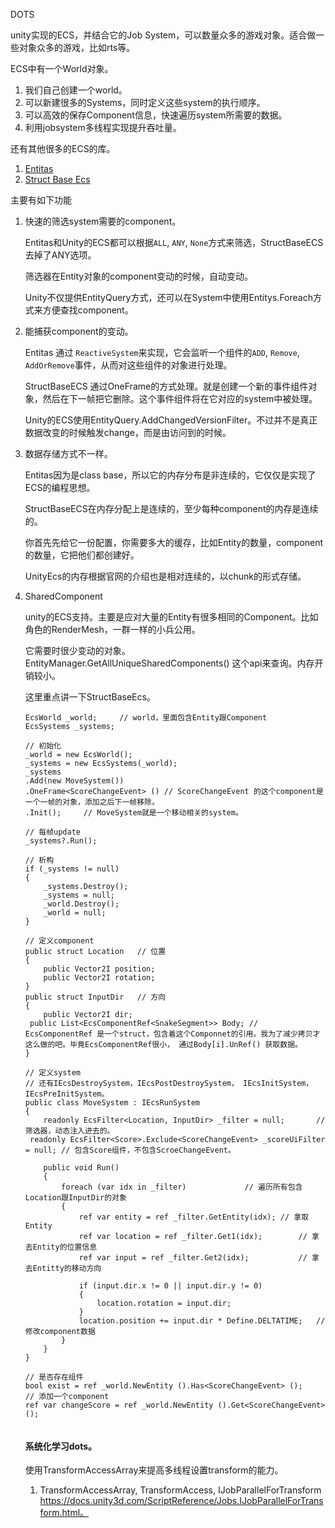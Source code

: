 DOTS

unity实现的ECS，并结合它的Job System，可以数量众多的游戏对象。适合做一些对象众多的游戏，比如rts等。



ECS中有一个World对象。

1. 我们自己创建一个world。
2. 可以新建很多的Systems，同时定义这些system的执行顺序。
3. 可以高效的保存Component信息，快速遍历system所需要的数据。
4. 利用jobsystem多线程实现提升吞吐量。



还有其他很多的ECS的库。

1. [Entitas](https://github.com/sschmid/Entitas-CSharp)
2. [Struct Base Ecs](https://github.com/Leopotam/ecs)



主要有如下功能

1. 快速的筛选system需要的component。

   Entitas和Unity的ECS都可以根据`ALL`, `ANY`, `None`方式来筛选，StructBaseECS去掉了ANY选项。

   筛选器在Entity对象的component变动的时候，自动变动。

   Unity不仅提供EntityQuery方式，还可以在System中使用Entitys.Foreach方式来方便查找component。

2. 能捕获component的变动。

   Entitas 通过 `ReactiveSystem`来实现，它会监听一个组件的`ADD`, `Remove`, `AddOrRemove`事件，从而对这些组件的对象进行处理。

   StructBaseECS 通过OneFrame的方式处理。就是创建一个新的事件组件对象，然后在下一帧把它删除。这个事件组件将在它对应的system中被处理。

   Unity的ECS使用EntityQuery.AddChangedVersionFilter。不过并不是真正数据改变的时候触发change，而是由访问到的时候。

3. 数据存储方式不一样。

   Entitas因为是class base，所以它的内存分布是非连续的，它仅仅是实现了ECS的编程思想。

   StructBaseECS在内存分配上是连续的，至少每种component的内存是连续的。

   你首先先给它一份配置，你需要多大的缓存，比如Entity的数量，component的数量，它把他们都创建好。

   UnityEcs的内存根据官网的介绍也是相对连续的，以chunk的形式存储。

4. SharedComponent

   unity的ECS支持。主要是应对大量的Entity有很多相同的Component。比如角色的RenderMesh，一群一样的小兵公用。

   它需要时很少变动的对象。EntityManager.GetAllUniqueSharedComponents() 这个api来查询。内存开销较小。

   
   
   这里重点讲一下StructBaseEcs。
   
   
   
   ```
   EcsWorld _world;		// world，里面包含Entity跟Component
   EcsSystems _systems;
   
   // 初始化
   _world = new EcsWorld();
   _systems = new EcsSystems(_world);
   _systems
   .Add(new MoveSystem())
   .OneFrame<ScoreChangeEvent> () // ScoreChangeEvent 的这个component是一个一帧的对象，添加之后下一帧移除。
   .Init(); 	// MoveSystem就是一个移动相关的system。
   
   // 每帧update
   _systems?.Run();
   
   // 析构
   if (_systems != null)
   {
       _systems.Destroy();
       _systems = null;
       _world.Destroy();
       _world = null;
   }
   
   // 定义component
   public struct Location	// 位置
   {
       public Vector2I position;
       public Vector2I rotation;
   }
   public struct InputDir	// 方向
   {
       public Vector2I dir;
   	public List<EcsComponentRef<SnakeSegment>> Body; // EcsComponentRef 是一个struct，包含着这个Componnet的引用。我为了减少拷贝才这么做的吧。毕竟EcsComponentRef很小， 通过Body[i].UnRef() 获取数据。
   }
   
   // 定义system
   // 还有IEcsDestroySystem，IEcsPostDestroySystem， IEcsInitSystem， IEcsPreInitSystem。
   public class MoveSystem : IEcsRunSystem							
   {
       readonly EcsFilter<Location, InputDir> _filter = null;		// 筛选器，动态注入进去的。
   	readonly EcsFilter<Score>.Exclude<ScoreChangeEvent> _scoreUiFilter = null; // 包含Score组件，不包含ScroeChangeEvent。
   
       public void Run()
       {
           foreach (var idx in _filter)				// 遍历所有包含Location跟InputDir的对象
           {
               ref var entity = ref _filter.GetEntity(idx);	// 拿取Entity
               ref var location = ref _filter.Get1(idx);		// 拿去Entity的位置信息
               ref var input = ref _filter.Get2(idx);			// 拿去Entitty的移动方向
   
               if (input.dir.x != 0 || input.dir.y != 0)
               {
                   location.rotation = input.dir;
               }
               location.position += input.dir * Define.DELTATIME;	// 修改component数据
           }
       }
   }
   
   // 是否存在组件
   bool exist = ref _world.NewEntity ().Has<ScoreChangeEvent> ();
   // 添加一个component
   ref var changeScore = ref _world.NewEntity ().Get<ScoreChangeEvent> ();
   
   
   ```
   
   

   #### 系统化学习dots。
   
   
   使用TransformAccessArray来提高多线程设置transform的能力。
   1. TransformAccessArray, TransformAccess, IJobParallelForTransform
   https://docs.unity3d.com/ScriptReference/Jobs.IJobParallelForTransform.html。